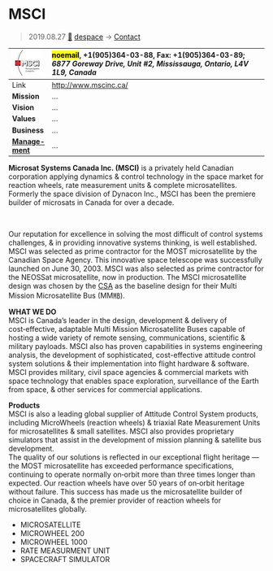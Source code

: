 # MSCI
> 2019.08.27 [🚀](../index/index.md) [despace](index.md) → [Contact](contact.md)

|[![](f/con/m/msci_logo1_thumb.jpg)](f/con/m/msci_logo1.png)|<mark>noemail</mark>, +1(905)364-03-88, Fax: +1(905)364-03-89;<br> *6877 Goreway Drive, Unit #2, Mississauga, Ontario, L4V 1L9, Canada*|
|:--|:--|
|Link|<http://www.mscinc.ca/>|
|**Mission**|…|
|**Vision**|…|
|**Values**|…|
|**Business**|…|
|**[Manage-<br>ment](mgmt.md)**|…|

**Microsat Systems Canada Inc. (MSCI)** is a privately held Canadian corporation applying dynamics & control technology in the space market for reaction wheels, rate measurement units & complete microsatellites. Formerly the space division of Dynacon Inc., MSCI has been the premiere builder of microsats in Canada for over a decade.


<p style="page-break-after:always"> </p>

Our reputation for excellence in solving the most difficult of control systems challenges, & in providing innovative systems thinking, is well established. MSCI was selected as prime contractor for the MOST microsatellite by the Canadian Space Agency. This innovative space telescope was successfully launched on June 30, 2003. MSCI was also selected as prime contractor for the NEOSSat microsatellite, now in production. The MSCI microsatellite design was chosen by the [CSA](zz_csa.md) as the baseline design for their Multi Mission Microsatellite Bus (MM㎆).

**WHAT WE DO**  
MSCI is Canada’s leader in the design, development & delivery of cost‑effective, adaptable Multi Mission Microsatellite Buses capable of hosting a wide variety of remote sensing, communications, scientific & military payloads. MSCI also has proven capabilities in systems engineering analysis, the development of sophisticated, cost-effective attitude control system solutions & their implementation into flight hardware & software.  
MSCI provides military, civil space agencies & commercial markets with space technology that enables space exploration, surveillance of the Earth from space, & other services for commercial applications.

**Products**  
MSCI is also a leading global supplier of Attitude Control System products, including MicroWheels (reaction wheels) & triaxial Rate Measurement Units for microsatellites & small satellites. MSCI also provides proprietary simulators that assist in the development of mission planning & satellite bus development.  
The quality of our solutions is reflected in our exceptional flight heritage — the MOST microsatellite has exceeded performance specifications, continuing to operate normally on‑orbit more than three times longer than expected. Our reaction wheels have over 50 years of on‑orbit heritage without failure. This success has made us the microsatellite builder of choice in Canada, & the premier provider of reaction wheels for microsatellites globally.

   - MICROSATELLITE
   - MICROWHEEL 200
   - MICROWHEEL 1000
   - RATE MEASURMENT UNIT
   - SPACECRAFT SIMULATOR
